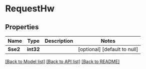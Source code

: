 # RequestHw

## Properties
Name | Type | Description | Notes
------------ | ------------- | ------------- | -------------
**Sse2** | **int32** |  | [optional] [default to null]

[[Back to Model list]](../README.md#documentation-for-models) [[Back to API list]](../README.md#documentation-for-api-endpoints) [[Back to README]](../README.md)

